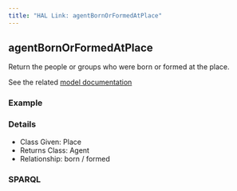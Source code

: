 ```yaml
---
title: "HAL Link: agentBornOrFormedAtPlace"
---
```


## agentBornOrFormedAtPlace

Return the people or groups who were born or formed at the place.

See the related [model documentation](/model/actor/#birth-and-death-formation-and-dissolution)

### Example




### Details

* Class Given: Place
* Returns Class: Agent
* Relationship: born / formed


### SPARQL
```

```


